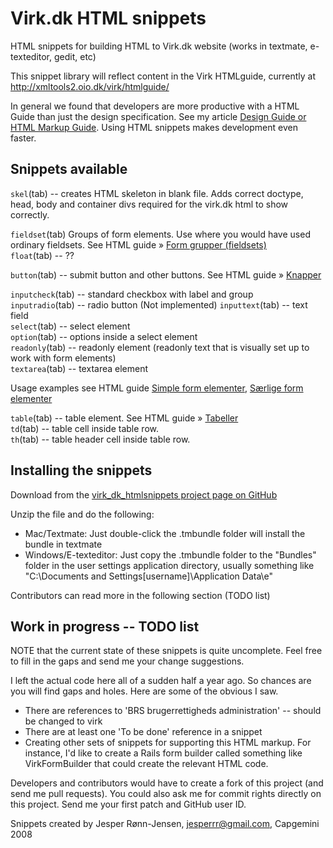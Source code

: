 Virk.dk HTML snippets
============

HTML snippets for building HTML to Virk.dk website (works in textmate, e-texteditor, gedit, etc)

This snippet library will reflect content in the Virk HTMLguide, currently 
at http://xmltools2.oio.dk/virk/htmlguide/

In general we found that developers are more productive with a HTML Guide than just the design specification. See my article [Design Guide or HTML Markup Guide](http://justaddwater.dk/2008/02/08/design-guide-or-html-markup-guide/). Using HTML snippets makes development even faster.

Snippets available
------------------

`skel`(tab) -- creates HTML skeleton in blank file. Adds correct doctype, head, body and container divs required for the virk.dk html to show correctly.

`fieldset`(tab)   Groups of form elements. Use where you would have used ordinary fieldsets. 
See HTML guide &raquo; [Form grupper (fieldsets)](http://xmltools2.oio.dk/virk/htmlguide/form-fieldset.html)  
`float`(tab) -- ??

`button`(tab) -- submit button and other buttons. See HTML guide &raquo;
 [Knapper](http://xmltools2.oio.dk/virk/htmlguide/buttons.html)
 
`inputcheck`(tab) -- standard checkbox with label and group     
`inputradio`(tab) -- radio button (Not implemented) 
`inputtext`(tab) -- text field   
`select`(tab) -- select element    
`option`(tab) -- options inside a select element  
`readonly`(tab) -- readonly element (readonly text that is visually set up to work with form elements)  
`textarea`(tab) -- textarea element

Usage examples see HTML guide [Simple form elementer](http://xmltools2.oio.dk/virk/htmlguide/form-simple.html),
 [Særlige form elementer](http://xmltools2.oio.dk/virk/htmlguide/form-special.html)  

`table`(tab) -- table element. See HTML guide &raquo; [Tabeller](http://xmltools2.oio.dk/virk/htmlguide/tables.html)  
`td`(tab) -- table cell inside table row.  
`th`(tab) -- table header cell inside table row.


Installing the snippets
-----------------------

Download from the  [virk\_dk\_htmlsnippets project page on GitHub](http://github.com/jesperronn/virk_dk_htmlsnippets/tree/master) 

Unzip the file and do the following:

 * Mac/Textmate: Just double-click the .tmbundle folder will install the bundle in textmate
 * Windows/E-texteditor: Just copy the .tmbundle folder to the "Bundles" folder in the user 
   settings application directory, usually something like 
   "C:\Documents and Settings\[username]\Application Data\e" 

Contributors can read more in the following section (TODO list)

Work in progress -- TODO list
-----------------------------

NOTE that the current state of these snippets is quite uncomplete.
Feel free to fill in the gaps and send me your change suggestions.

I left the actual code here all of a sudden half a year ago. So chances are you will find gaps and holes. Here are some of the obvious I saw.

* There are references to 'BRS brugerrettigheds administration' -- should be changed to virk
* There are at least one 'To be done' reference in a snippet
* Creating other sets of snippets for supporting this HTML markup. For instance, I'd like to create a Rails form builder called something like VirkFormBuilder that could create the relevant HTML code.

Developers and contributors would have to create a fork of this project (and send me pull requests). You could also ask me for commit rights directly on this project. Send me your first patch and GitHub user ID.

Snippets created by Jesper Rønn-Jensen, jesperrr@gmail.com, Capgemini 2008